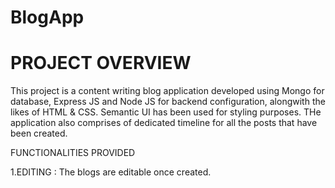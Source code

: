 # BlogApp

# PROJECT OVERVIEW
This project is a content writing blog application  developed using Mongo for database, Express JS and Node JS for backend configuration, alongwith the likes of HTML & CSS.
Semantic UI has been used for styling purposes. THe application also comprises of dedicated timeline for all the posts that have been created.

FUNCTIONALITIES PROVIDED

1.EDITING : The blogs are editable once created.
